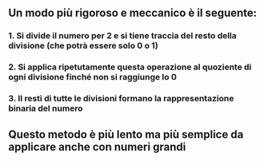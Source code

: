 ## Un modo più rigoroso e meccanico è il seguente:

<VSpace space="8"/>

<v-clicks>

### 1. Si divide il numero per 2 e si tiene traccia del <Alert>resto della divisione</Alert> (che potrà essere solo 0 o 1) <VSpace space="4"/>

### 2. Si applica ripetutamente questa operazione al quoziente di ogni divisione finché non si raggiunge lo 0 <VSpace space="4"/>

### 3. Il resti di tutte le divisioni formano la rappresentazione binaria del numero
</v-clicks>

<VSpace space="8"/>

<v-click>

## Questo metodo è più <Alert>lento</Alert> ma più <Alert>semplice</Alert> da applicare anche con numeri grandi
</v-click>
